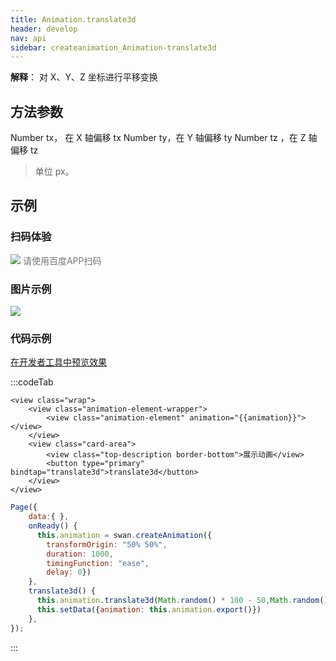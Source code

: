 ```yaml
---
title: Animation.translate3d
header: develop
nav: api
sidebar: createanimation_Animation-translate3d
---
```

 

**解释**： 对 X、Y、Z 坐标进行平移变换

 
## 方法参数 

Number tx， 在 X 轴偏移 tx
Number ty，在 Y 轴偏移 ty 
Number tz ，在 Z 轴偏移 tz

> 单位 px。

## 示例

 
### 扫码体验

<div class='scan-code-container'>
    <img src="https://b.bdstatic.com/miniapp/assets/images/doc_demo/translate3d.png" class="demo-qrcode-image" />
    <font color=#777 12px>请使用百度APP扫码</font>
</div>

###  图片示例  
<div class="m-doc-custom-examples">
    <div class="m-doc-custom-examples-correct">
        <img src="https://b.bdstatic.com/miniapp/images/translate3d.gif">
    </div>
    <div class="m-doc-custom-examples-correct">
        <img src=" ">
    </div>
    <div class="m-doc-custom-examples-correct">
        <img src=" ">
    </div>     
</div>

### 代码示例 

<a href="swanide://fragment/90dfd1038c8a49c6b92de921d43e555b1574217718126" title="在开发者工具中预览效果" target="_self">在开发者工具中预览效果</a>

:::codeTab

``` swan
<view class="wrap">
    <view class="animation-element-wrapper">
        <view class="animation-element" animation="{{animation}}"></view>
    </view>
    <view class="card-area">
        <view class="top-description border-bottom">展示动画</view>
        <button type="primary" bindtap="translate3d">translate3d</button>
    </view>
</view>
```
 

```js
Page({
    data:{ },
    onReady() {
      this.animation = swan.createAnimation({
        transformOrigin: "50% 50%",
        duration: 1000,
        timingFunction: "ease",
        delay: 0})
    },
    translate3d() {
      this.animation.translate3d(Math.random() * 100 - 50,Math.random() * 100 - 50,Math.random() * 100 - 50).step()
      this.setData({animation: this.animation.export()})
    },
});
```
:::